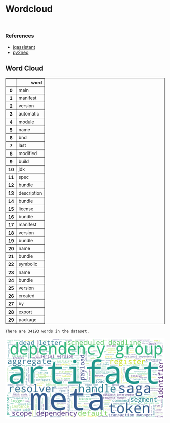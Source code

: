 # Wordcloud
<br>  

### References
- [jqassistant](https://jqassistant.org)
- [py2neo](https://py2neo.org/2021.1/)





## Word Cloud




<div>
<table border="1" class="dataframe">
  <thead>
    <tr style="text-align: right;">
      <th></th>
      <th>word</th>
    </tr>
  </thead>
  <tbody>
    <tr>
      <th>0</th>
      <td>main</td>
    </tr>
    <tr>
      <th>1</th>
      <td>manifest</td>
    </tr>
    <tr>
      <th>2</th>
      <td>version</td>
    </tr>
    <tr>
      <th>3</th>
      <td>automatic</td>
    </tr>
    <tr>
      <th>4</th>
      <td>module</td>
    </tr>
    <tr>
      <th>5</th>
      <td>name</td>
    </tr>
    <tr>
      <th>6</th>
      <td>bnd</td>
    </tr>
    <tr>
      <th>7</th>
      <td>last</td>
    </tr>
    <tr>
      <th>8</th>
      <td>modified</td>
    </tr>
    <tr>
      <th>9</th>
      <td>build</td>
    </tr>
    <tr>
      <th>10</th>
      <td>jdk</td>
    </tr>
    <tr>
      <th>11</th>
      <td>spec</td>
    </tr>
    <tr>
      <th>12</th>
      <td>bundle</td>
    </tr>
    <tr>
      <th>13</th>
      <td>description</td>
    </tr>
    <tr>
      <th>14</th>
      <td>bundle</td>
    </tr>
    <tr>
      <th>15</th>
      <td>license</td>
    </tr>
    <tr>
      <th>16</th>
      <td>bundle</td>
    </tr>
    <tr>
      <th>17</th>
      <td>manifest</td>
    </tr>
    <tr>
      <th>18</th>
      <td>version</td>
    </tr>
    <tr>
      <th>19</th>
      <td>bundle</td>
    </tr>
    <tr>
      <th>20</th>
      <td>name</td>
    </tr>
    <tr>
      <th>21</th>
      <td>bundle</td>
    </tr>
    <tr>
      <th>22</th>
      <td>symbolic</td>
    </tr>
    <tr>
      <th>23</th>
      <td>name</td>
    </tr>
    <tr>
      <th>24</th>
      <td>bundle</td>
    </tr>
    <tr>
      <th>25</th>
      <td>version</td>
    </tr>
    <tr>
      <th>26</th>
      <td>created</td>
    </tr>
    <tr>
      <th>27</th>
      <td>by</td>
    </tr>
    <tr>
      <th>28</th>
      <td>export</td>
    </tr>
    <tr>
      <th>29</th>
      <td>package</td>
    </tr>
  </tbody>
</table>
</div>



    There are 34193 words in the dataset.



    
![png](Wordcloud_files/Wordcloud_10_1.png)
    

